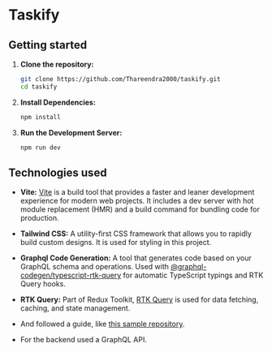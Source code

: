 # Taskify 

## Getting started


1. **Clone the repository:**
    ```bash
    git clone https://github.com/Thareendra2000/taskify.git
    cd taskify
    ```

2. **Install Dependencies:**
    ```bash
    npm install
    ```

3. **Run the Development Server:**
    ```bash
    npm run dev
    ```
    
## Technologies used

* **Vite:** [Vite](https://vitejs.dev/guide/) is a build tool that provides a faster and leaner development experience for modern web projects. It includes a dev server with hot module replacement (HMR) and a build command for bundling code for production.

* **Tailwind CSS:** A utility-first CSS framework that allows you to rapidly build custom designs. It is used for styling in this project.

* **Graphql Code Generation:** A tool that generates code based on your GraphQL schema and operations. Used with [@graphql-codegen/typescript-rtk-query](https://the-guild.dev/graphql/codegen/plugins/typescript/typescript-rtk-query) for automatic TypeScript typings and RTK Query hooks.

* **RTK Query:** Part of Redux Toolkit, [RTK Query](https://redux-toolkit.js.org/rtk-query/overview) is used for data fetching, caching, and state management.
* And followed a guide, like [this sample repository](https://github.com/reduxjs/redux-toolkit/tree/master/examples/query/react/graphql-codegen).

* For the backend used a GraphQL API.
